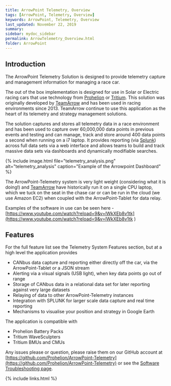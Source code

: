 ```yaml
---
title: ArrowPoint Telemetry, Overview
tags: [ArrowPoint, Telemetry, Overview]
keywords: ArrowPoint, Telemetry, Overview
last_updated: November 22, 2019
summary:
sidebar: mydoc_sidebar
permalink: ArrowTelemetry_Overview.html
folder: ArrowPoint
---
```

## Introduction
The ArrowPoint Telemetry Solution is designed to provide telemetry capture and management information for managing a race car.

The out of the box implementation is designed for use in Solar or Electric racing cars that use technology from [Prohelion](http://www.prohelion.com/) or [Tritium](https://www.tritium.com.au/). This solution was originally developed by [TeamArrow](http://www.teamarrow.com.au/) and has been used in racing environments since 2013. TeamArrow continue to use this application as the heart of its telemetry and strategy management solutions.

The solution captures and stores all telemetry data in a race environment and has been used to capture over 60,000,000 data points in previous events and testing and can manage, track and store around 400 data points a second when running on a i7 laptop. It provides reporting (via [Splunk](https://www.splunk.com/)) across full data sets via a web interface and allows teams to build and track massive data sets via dashboards and dynamically modifiable searches.

{% include image.html file="telemetry_analysis.png" alt="telemetry_analysis" caption="Example of the Arrowpoint Dashboard" %}

The ArrowPoint-Telemetry system is very light weight (considering what it is doing!) and [TeamArrow](http://www.teamarrow.com.au/) have historically run it on a single CPU laptop, which we tuck on the seat in the chase car or can be run in the cloud (we use Amazon EC2) when coupled with the ArrowPoint-Tablet for data relay.

Examples of the software in use can be seen here - [https://www.youtube.com/watch?reload=9&v=lWkXEb8v1tk](https://www.youtube.com/watch?reload=9&v=lWkXEb8v1tk
)

## Features
For the full feature list see the Telemetry System Features section, but at a high level the application provides

* CANbus data capture and reporting either directly off the car, via the ArrowPoint-Tablet or a JSON stream
* Alerting via a visual signals (USB light), when key data points go out of range
* Storage of CANbus data in a relational data set for later reporting against very large datasets
* Relaying of data to other ArrowPoint-Telemetry instances
* Integration with SPLUNK for larger scale data capture and real time reporting
* Mechanisms to visualise your position and strategy in Google Earth

The application is compatible with

* Prohelion Battery Packs
* Tritium WaveSculpters
* Tritium BMUs and CMUs

Any issues please or question, please raise them on our GitHub account at [https://github.com/Prohelion/ArrowPoint-Telemetry](https://github.com/Prohelion/ArrowPoint-Telemetry) or see the [Software Troubleshooting page](Arrow_SoftwareTroubleshooting.html).

{% include links.html %}
